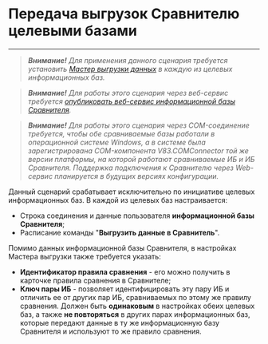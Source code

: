 # Передача выгрузок Сравнителю целевыми базами
---
> ***Внимание!** Для применения данного сценария требуется установить [Мастер выгрузки данных](wizard-install.md) в каждую из целевых информационных баз.*

> ***Внимание!** Для работы этого сценария через веб-сервис требуется [опубликовать веб-сервис информационной базы Сравнителя](web-service-install.md).*

> ***Внимание!** Для работы этого сценария через COM-соединение требуется, чтобы обе сравниваемые базы работали в операционной системе Windows, а в системе была зарегистрирована COM-компонента V83.COMConnector той же версии платформы, на которой работают сравниваемые ИБ и ИБ Сравнителя. Поддержка подключения к Сравнителю через Web-сервис планируется в будущих версиях конфигурации.*

Данный сценарий срабатывает исключительно по инициативе целевых информационных баз. В каждой из целевых баз настраивается:

- Строка соединения и данные пользователя **информационной базы Сравнителя**;
- Расписание команды "**Выгрузить данные в Сравнитель**".

Помимо данных информационной базы Сравнителя, в настройках Мастера выгрузки также требуется указать:

- **Идентификатор правила сравнения** - его можно получить в карточке правила сравнения в Сравнителе;
- **Ключ пары ИБ** - позволяет идентифицировать эту пару ИБ и отличить ее от других пар ИБ, сравниваемых по этому же правилу сравнения. Должен быть **одинаковым** в настройках обеих целевых баз, а также **не повторяться** в других парах информационных баз, которые передают данные в ту же информационную базу Сравнителя и используют то же правило сравнения.
